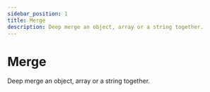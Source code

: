 ```yaml
---
sidebar_position: 1
title: Merge
description: Deep merge an object, array or a string together.
---
```


# Merge

Deep merge an object, array or a string together.
